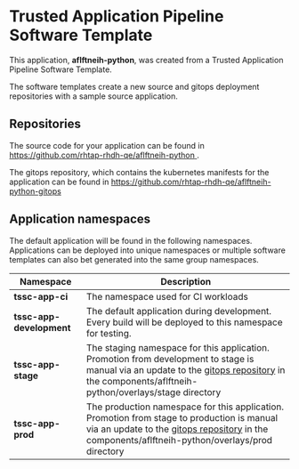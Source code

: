 # Trusted Application Pipeline Software Template

This application, **aflftneih-python**, was created from a Trusted Application Pipeline Software Template.

The software templates create a new source and gitops deployment repositories with a sample source application. 

## Repositories

The source code for your application can be found in [https://github.com/rhtap-rhdh-qe/aflftneih-python ](https://github.com/rhtap-rhdh-qe/aflftneih-python ).
 
The gitops repository, which contains the kubernetes manifests for the application can be found in 
[https://github.com/rhtap-rhdh-qe/aflftneih-python-gitops ](https://github.com/rhtap-rhdh-qe/aflftneih-python-gitops ) 

## Application namespaces 

The default application will be found in the following namespaces. Applications can be deployed into unique namespaces or multiple software templates can also bet generated into the same group namespaces.  

|  Namespace   |  Description   |  
| -------- | -------- |
| **tssc-app-ci** | The namespace used for CI workloads |
| **tssc-app-development** | The default application during development. Every build will be deployed to this namespace for testing. |
| **tssc-app-stage** | The staging namespace for this application. Promotion from development to stage is manual via an update to the [gitops repository](https://github.com/rhtap-rhdh-qe/aflftneih-python-gitops ) in the components/aflftneih-python/overlays/stage directory |
| **tssc-app-prod** | The production namespace for this application. Promotion from stage to production is manual via an update to the [gitops repository](https://github.com/rhtap-rhdh-qe/aflftneih-python-gitops ) in the components/aflftneih-python/overlays/prod directory |